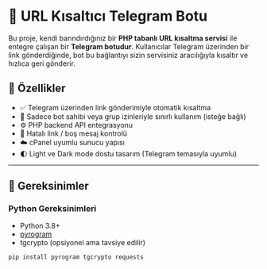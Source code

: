 # 🔗 URL Kısaltıcı Telegram Botu

Bu proje, kendi barındırdığınız bir **PHP tabanlı URL kısaltma servisi** ile entegre çalışan bir **Telegram botudur**. Kullanıcılar Telegram üzerinden bir link gönderdiğinde, bot bu bağlantıyı sizin servisiniz aracılığıyla kısaltır ve hızlıca geri gönderir.

## 🚀 Özellikler

- ✅ Telegram üzerinden link gönderimiyle otomatik kısaltma
- 🔐 Sadece bot sahibi veya grup izinleriyle sınırlı kullanım (isteğe bağlı)
- ⚙️ PHP backend API entegrasyonu
- 💬 Hatalı link / boş mesaj kontrolü
- ☁️ cPanel uyumlu sunucu yapısı
- 🌓 Light ve Dark mode dostu tasarım (Telegram temasıyla uyumlu)


---

## 🧱 Gereksinimler

### Python Gereksinimleri

- Python 3.8+
- [pyrogram](https://docs.pyrogram.org/)
- tgcrypto (opsiyonel ama tavsiye edilir)

```bash
pip install pyrogram tgcrypto requests
